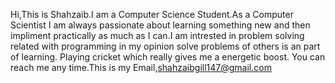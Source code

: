 
Hi,This is Shahzaib.I am a Computer Science Student.As a Computer Scientist I am 
always passionate about learning something new and then impliment practically as 
much as I can.I am intrested in problem solving related with programming in my 
opinion solve problems of others is an part of learning.
Playing cricket which really gives me a energetic boost.
You can reach me any time.This is my Email,shahzaibgill147@gmail.com

